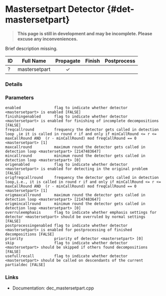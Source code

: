 # Mastersetpart Detector {#det-mastersetpart}
> **This page is still in development and may be incomplete. Please excuse any inconveniences.**

Brief description missing.

| ID |          Full Name          | Propagate | Finish | Postprocess |
|----|-----------------------------|:---------:|:------:|:-----------:|
| ?  | mastersetpart               | ✓ |   |   |


### Details

### Parameters

    enabled               flag to indicate whether detector <mastersetpart> is enabled [FALSE]
    finishingenabled      flag to indicate whether detector <mastersetpart> is enabled for finishing of incomplete decompositions [FALSE]
    freqcallround         frequency the detector gets called in detection loop ,ie it is called in round r if and only if minCallRound <= r <= maxCallRound AND  (r - minCallRound) mod freqCallRound == 0 <mastersetpart> [1]
    maxcallround          maximum round the detector gets called in detection loop <mastersetpart> [2147483647]
    mincallround          minimum round the detector gets called in detection loop <mastersetpart> [0]
    origenabled           flag to indicate whether detector <mastersetpart> is enabled for detecting in the original problem [FALSE]
    origfreqcallround     frequency the detector gets called in detection loop,i.e., it is called in round r if and only if minCallRound <= r <= maxCallRound AND  (r - minCallRound) mod freqCallRound == 0 <mastersetpart> [1]
    origmaxcallround      maximum round the detector gets called in detection loop <mastersetpart> [2147483647]
    origmincallround      minimum round the detector gets called in detection loop <mastersetpart> [0]
    overruleemphasis      flag to indicate whether emphasis settings for detector <mastersetpart> should be overruled by normal settings [FALSE]
    postprocessingenabled flag to indicate whether detector <mastersetpart> is enabled for postprocessing of finished decompositions [FALSE]
    priority              priority of detector <mastersetpart> [0]
    skip                  flag to indicate whether detector <mastersetpart> should be skipped if others found decompositions [FALSE]
    usefullrecall         flag to indicate whether detector <mastersetpart> should be called on descendants of the current partialdec [FALSE]


### Links
 * Documentation: dec_mastersetpart.cpp
